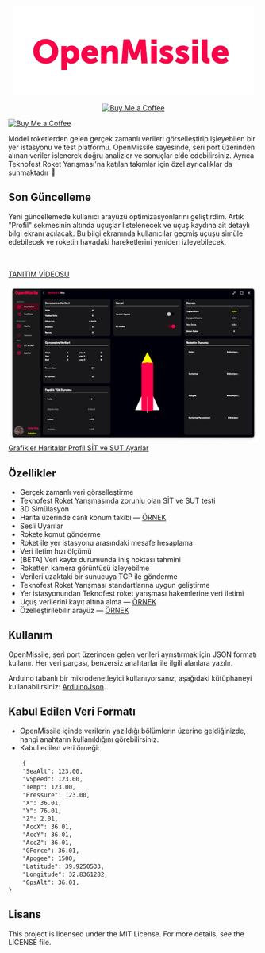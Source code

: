 <p align="center">
  <img src="https://github.com/ZaferKilic/OpenMissile/blob/main/Images/PngLogoText.png?raw=true" />
</p>


<p align="center">
  <a href="https://www.buymeacoffee.com/c9cwcg6kpjt" target="_blank">
    <img src="https://img.buymeacoffee.com/button-api/?text=Buy me a coffe&emoji=&slug=c9cwcg6kpjt&button_colour=FF5F5F&font_colour=ffffff&font_family=Cookie&outline_colour=000000&coffee_colour=FFDD00" alt="Buy Me a Coffee" />
  </a>
</p>

[![Buy Me a Coffee](https://img.shields.io/badge/Buy%20Me%20a%20Coffee-FF5F5F?style=for-the-badge&logo=buymeacoffee&logoColor=ffffff)](https://www.buymeacoffee.com/c9cwcg6kpjt)



<span> Model roketlerden gelen gerçek zamanlı verileri görselleştirip işleyebilen bir yer istasyonu ve test platformu. OpenMissile sayesinde, seri port üzerinden alınan veriler işlenerek doğru analizler ve sonuçlar elde edebilirsiniz. Ayrıca Teknofest Roket Yarışması'na katılan takımlar için özel ayrıcalıklar da sunmaktadır 🚀

## Son Güncelleme
Yeni güncellemede kullanıcı arayüzü optimizasyonlarını geliştirdim. Artık "Profil" sekmesinin altında uçuşlar listelenecek ve uçuş kaydına ait detaylı bilgi ekranı açılacak. Bu bilgi ekranında kullanıcılar geçmiş uçuşu simüle edebilecek ve roketin havadaki hareketlerini yeniden izleyebilecek.

<br>
<br> <a href="https://vimeo.com/999917068?share=copy">TANITIM VİDEOSU</a></span>

![Ana Ekran](https://github.com/ZaferKilic/OpenMissile/blob/main/Images/ScreenShots/Main.png?raw=true)
<a href="https://github.com/ZaferKilic/OpenMissile/blob/main/Images/ScreenShots/Graphs.png"> Grafikler </a>
<a href="https://github.com/ZaferKilic/OpenMissile/blob/main/Images/ScreenShots/Maps.png"> Haritalar </a>
<a href="https://github.com/ZaferKilic/OpenMissile/blob/main/Images/ScreenShots/Profile.png"> Profil </a>
<a href="https://github.com/ZaferKilic/OpenMissile/blob/main/Images/ScreenShots/Test.png"> SİT ve SUT </a>
<a href="https://github.com/ZaferKilic/OpenMissile/blob/main/Images/ScreenShots/Settings.png"> Ayarlar </a>

## Özellikler
- Gerçek zamanlı veri görselleştirme
- Teknofest Roket Yarışmasında zorunlu olan SİT ve SUT testi
- 3D Simülasyon
- Harita üzerinde canlı konum takibi — <a href="https://github.com/ZaferKilic/OpenMissile/blob/main/Images/ScreenShots/Maps.png">ÖRNEK</a>
- Sesli Uyarılar
- Rokete komut gönderme
- Roket ile yer istasyonu arasındaki mesafe hesaplama
- Veri iletim hızı ölçümü
- [BETA] Veri kaybı durumunda iniş noktası tahmini
- Roketten kamera görüntüsü izleyebilme
- Verileri uzaktaki bir sunucuya TCP ile gönderme
- Teknofest Roket Yarışması standartlarına uygun geliştirme
- Yer istasyonundan Teknofest roket yarışması hakemlerine veri iletimi
- Uçuş verilerini kayıt altına alma — <a href="https://github.com/ZaferKilic/OpenMissile/blob/main/Images/ScreenShots/Profile.png">ÖRNEK</a>
- Özelleştirilebilir arayüz — <a href="https://github.com/ZaferKilic/OpenMissile/blob/main/Images/ScreenShots/Settings.png">ÖRNEK</a>

## Kullanım
OpenMissile, seri port üzerinden gelen verileri ayrıştırmak için JSON formatı kullanır. Her veri parçası, benzersiz anahtarlar ile ilgili alanlara yazılır.

Arduino tabanlı bir mikrodenetleyici kullanıyorsanız, aşağıdaki kütüphaneyi kullanabilirsiniz: <a href="https://github.com/bblanchon/ArduinoJson">ArduinoJson</a>.


## Kabul Edilen Veri Formatı
- OpenMissile içinde verilerin yazıldığı bölümlerin üzerine geldiğinizde, hangi anahtarın kullanıldığını görebilirsiniz.
- Kabul edilen veri örneği:



```
    {
    "SeaAlt": 123.00,
    "vSpeed": 123.00,
    "Temp": 123.00,
    "Pressure": 123.00,
    "X": 36.01,
    "Y": 76.01,
    "Z": 2.01,
    "AccX": 36.01,
    "AccY": 36.01,
    "AccZ": 36.01,
    "GForce": 36.01,
    "Apogee": 1500,
    "Latitude": 39.9250533,
    "Longitude": 32.8361282,
    "GpsAlt": 36.01,
}
```

## Lisans
This project is licensed under the MIT License. For more details, see the LICENSE file.
